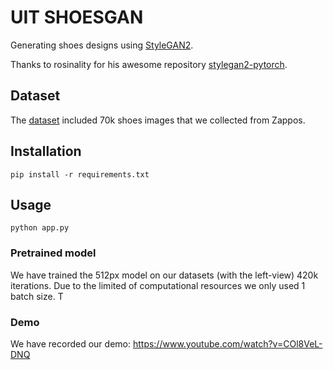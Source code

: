 # UIT SHOESGAN
Generating shoes designs using [StyleGAN2](https://github.com/NVlabs/stylegan2).

Thanks to rosinality for his awesome repository [stylegan2-pytorch](https://github.com/rosinality/stylegan2-pytorch).

## Dataset
The [dataset](https://github.com/thilove98/uit-shoesgan/tree/master/dataset) included 70k shoes images that we collected from Zappos.

## Installation
	pip install -r requirements.txt

## Usage
	python app.py

### Pretrained model
We have trained the 512px model on our datasets (with the left-view) 420k iterations. Due to the limited of computational resources we only used 1 batch size.
T


### Demo
We have recorded our demo: https://www.youtube.com/watch?v=COl8VeL-DNQ

